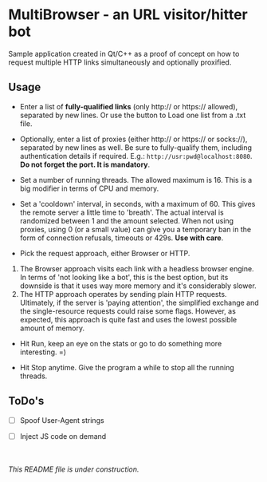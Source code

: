 # MultiBrowser - an URL visitor/hitter bot
Sample application created in Qt/C++ as a proof of concept on how to request
multiple HTTP links simultaneously and optionally proxified.


Usage
-----

- Enter a list of **fully-qualified links** (only http:// or https:// allowed),
separated by new lines. Or use the button to Load one list from a .txt file.

- Optionally, enter a list of proxies (either http:// or https:// or socks://),
separated by new lines as well.
Be sure to fully-qualify them, including authentication details if required.
E.g.: ` http://usr:pwd@localhost:8080 `. **Do not forget the port. It is mandatory**.

- Set a number of running threads. The allowed maximum is 16.
This is a big modifier in terms of CPU and memory.

- Set a 'cooldown' interval, in seconds, with a maximum of 60. This gives the
remote server a little time to 'breath'.
The actual interval is randomized between 1 and the amount selected.
When not using proxies, using 0 (or a small value) can give you a temporary ban
in the form of connection refusals, timeouts or 429s. **Use with care**.

- Pick the request approach, either Browser or HTTP.
1. The Browser approach visits each link with a headless browser engine. In terms
of 'not looking like a bot', this is the best option, but its downside is that
it uses way more memory and it's considerably slower.
2. The HTTP approach operates by sending plain HTTP requests. Ultimately, if the
server is 'paying attention', the simplified exchange and the single-resource
requests could raise some flags. However, as expected, this approach is quite
fast and uses the lowest possible amount of memory.

- Hit Run, keep an eye on the stats or go to do something more interesting. =)

- Hit Stop anytime. Give the program a while to stop all the running threads.


ToDo's
------

- [ ] Spoof User-Agent strings
- [ ] Inject JS code on demand


<br><br>
_This README file is under construction._
